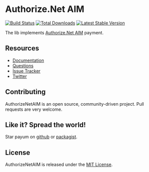 # Authorize.Net AIM
[![Build Status](https://travis-ci.org/Payum/AuthorizeNetAim.png?branch=master)](https://travis-ci.org/Payum/AuthorizeNetAim)
[![Total Downloads](https://poser.pugx.org/payum/authorize-net-aim/d/total.png)](https://packagist.org/packages/payum/authorize-net-aim)
[![Latest Stable Version](https://poser.pugx.org/payum/authorize-net-aim/version.png)](https://packagist.org/packages/payum/authorize-net-aim)

The lib implements [Authorize.Net AIM](http://www.authorize.net/) payment.

## Resources

* [Documentation](http://payum.forma-dev.com/documentation#AuthorizeNetAim)
* [Questions](http://stackoverflow.com/questions/tagged/payum)
* [Issue Tracker](https://github.com/Payum/Payum/issues)
* [Twitter](https://twitter.com/payumphp)

## Contributing

AuthorizeNetAIM is an open source, community-driven project. Pull requests are very welcome.

## Like it? Spread the world!

Star payum on [github](https://github.com/Payum/AuthorizeNetAIM) or [packagist](https://packagist.org/packages/payum/authorize-net-aim).

## License

AuthorizeNetAIM is released under the [MIT License](LICENSE).
